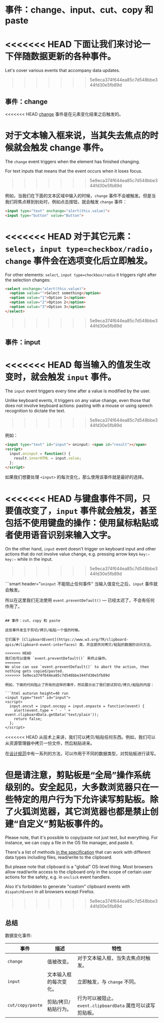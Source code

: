 # 事件：change、input、cut、copy 和 paste

<<<<<<< HEAD
下面让我们来讨论一下伴随数据更新的各种事件。
=======
Let's cover various events that accompany data updates.
>>>>>>> 5e9eca374f644ea85c7d548bbe344fd30e5fb89d

## 事件：change

<<<<<<< HEAD
[change](http://www.w3.org/TR/html5/forms.html#event-input-change) 事件是在元素变化结束之后触发的。

对于文本输入框来说，当其失去焦点的时候就会触发 change 事件。
=======
The `change` event triggers when the element has finished changing.

For text inputs that means that the event occurs when it loses focus.
>>>>>>> 5e9eca374f644ea85c7d548bbe344fd30e5fb89d

例如，当我们在下面的文本区域中输入的时候，`change` 事件不会被触发。但是当我们将焦点移到别处时，例如点击按钮，就会触发 `change` 事件：

```html autorun height=40 run
<input type="text" onchange="alert(this.value)">
<input type="button" value="Button">
```

<<<<<<< HEAD
对于其它元素：`select`，`input type=checkbox/radio`，`change` 事件会在选项变化后立即触发。
=======
For other elements: `select`, `input type=checkbox/radio` it triggers right after the selection changes:

```html autorun height=40 run
<select onchange="alert(this.value)">
  <option value="">Select something</option>
  <option value="1">Option 1</option>
  <option value="2">Option 2</option>
  <option value="3">Option 3</option>
</select>
```

>>>>>>> 5e9eca374f644ea85c7d548bbe344fd30e5fb89d

## 事件：input

<<<<<<< HEAD
每当输入的值发生改变时，就会触发 `input` 事件。
=======
The `input` event triggers every time after a value is modified by the user.

Unlike keyboard events, it triggers on any value change, even those that does not involve keyboard actions: pasting with a mouse or using speech recognition to dictate the text.
>>>>>>> 5e9eca374f644ea85c7d548bbe344fd30e5fb89d

例如：

```html autorun height=40 run
<input type="text" id="input"> oninput: <span id="result"></span>
<script>
  input.oninput = function() {
    result.innerHTML = input.value;
  };
</script>
```

如果我们想要处理 `<input>` 的每次变化，那么使用该事件就是最好的选择。

<<<<<<< HEAD
与键盘事件不同，只要值改变了，`input` 事件就会触发，甚至包括不使用键盘的操作：使用鼠标粘贴或者使用语音识别来输入文字。
=======
On the other hand, `input` event doesn't trigger on keyboard input and other actions that do not involve value change, e.g. pressing arrow keys `key:⇦` `key:⇨` while in the input.
>>>>>>> 5e9eca374f644ea85c7d548bbe344fd30e5fb89d

```smart header="`oninput` 不能阻止任何事件"
当输入值变化之后，`input` 事件就会触发。

所以在这里我们无法使用 `event.preventDefault()` — 已经太迟了，不会有任何作用了。
```

## 事件：cut、copy 和 paste

这些事件发生于剪切/拷贝/粘贴一个值的时候。

它们属于 [ClipboardEvent](https://www.w3.org/TR/clipboard-apis/#clipboard-event-interfaces) 类，并且提供对拷贝/粘贴的数据的访问方法。

<<<<<<< HEAD
我们也可以使用 `event.preventDefault()` 来终止操作。
=======
We also can use `event.preventDefault()` to abort the action, then nothing gets copied/pasted.
>>>>>>> 5e9eca374f644ea85c7d548bbe344fd30e5fb89d

例如，下面的代码阻止了所有的这样的事件，然后展示出了我们尝试剪切/拷贝/粘贴的内容：

```html autorun height=40 run
<input type="text" id="input">
<script>
  input.oncut = input.oncopy = input.onpaste = function(event) {
    alert(event.type + ' - ' + event.clipboardData.getData('text/plain'));
    return false;
  };
</script>
```

<<<<<<< HEAD
从技术上来讲，我们可以拷贝/粘贴任何东西。例如，我们可以从资源管理器中拷贝一份文件，然后粘贴进来。

在[设计规范](https://www.w3.org/TR/clipboard-apis/#dfn-datatransfer)中有一系列的方法，可以作用于不同的数据类型，对剪贴板进行读写。

但是请注意，剪贴板是“全局”操作系统级别的。安全起见，大多数浏览器只在一些特定的用户行为下允许读写剪贴板。除了火狐浏览器，其它浏览器也都是禁止创建“自定义”剪贴板事件的。
=======
Please note, that it's possible to copy/paste not just text, but everything. For instance, we can copy a file in the OS file manager, and paste it.

There's a list of methods [in the specification](https://www.w3.org/TR/clipboard-apis/#dfn-datatransfer) that can work with different data types including files, read/write to the clipboard.

But please note that clipboard is a "global" OS-level thing. Most browsers allow read/write access to the clipboard only in the scope of certain user actions for the safety, e.g. in `onclick` event handlers.

Also it's forbidden to generate "custom" clipboard events with `dispatchEvent` in all browsers except Firefox.
>>>>>>> 5e9eca374f644ea85c7d548bbe344fd30e5fb89d

## 总结

数据变化事件:

| 事件 | 描述 | 特性 |
|---------|----------|-------------|
| `change`| 值被改变。 | 对于文本输入框，当失去焦点时触发。 |
| `input` | 文本输入框的每次变化。 | 立即触发，与 `change` 不同。 |
| `cut/copy/paste` | 剪贴/拷贝/粘贴行为。 | 行为可以被阻止。`event.clipboardData` 属性可以读写剪贴板。 |
